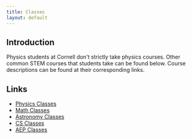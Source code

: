 ```yaml
---
title: Classes
layout: default
---
```

<link rel="stylesheet" href="/main.css">

## Introduction

Physics students at Cornell don't strictly take physics courses. Other common STEM courses that students take can be found below. Course descriptions can be found at their corresponding links.

## Links

- [Physics Classes](/classes/physclasses.html)
- [Math Classes](/classes/mathclasses.html)
- [Astronomy Classes](/classes/astroclasses.html)
- [CS Classes](/classes/csclasses.html)
- [AEP Classes](/classes/aepclasses.html)
